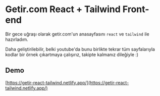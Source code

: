 # Getir.com React + Tailwind Front-end

Bir gece uğraşı olarak getir.com'un anasayfasını `react` ve `tailwind` ile hazırladım.

Daha geliştirilebilir, belki youtube'da bunu birlikte tekrar tüm sayfalarıyla kodlar bir örnek çıkartmaya çalışırız, takipte kalmanız dileğiyle :)

## Demo

[https://getir-react-tailwind.netlify.app/](https://getir-react-tailwind.netlify.app/)